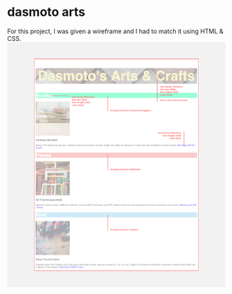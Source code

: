# dasmoto arts
For this project, I was given a wireframe and I had to match it using HTML & CSS.
![Wireframe](dasmotos-arts-redline.jpg)

